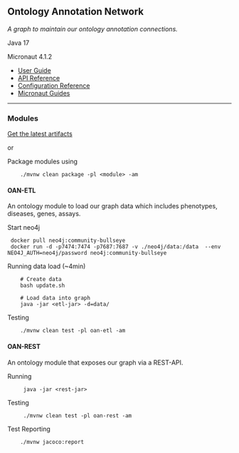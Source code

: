 ## Ontology Annotation Network

*A graph to maintain our ontology annotation connections.*

Java 17

Micronaut 4.1.2
- [User Guide](https://docs.micronaut.io/4.1.2/guide/index.html)
- [API Reference](https://docs.micronaut.io/4.1.2/api/index.html)
- [Configuration Reference](https://docs.micronaut.io/4.1.2/guide/configurationreference.html)
- [Micronaut Guides](https://guides.micronaut.io/index.html)
---

### Modules

[Get the latest artifacts](https://github.com/TheJacksonLaboratory/ontology-annotation-network/releases/latest)

or

Package modules using
```
    ./mvnw clean package -pl <module> -am
```

#### OAN-ETL
An ontology module to load our graph data which includes phenotypes, diseases, genes, assays.

Start neo4j
```
 docker pull neo4j:community-bullseye
 docker run -d -p7474:7474 -p7687:7687 -v ./neo4j/data:/data  --env NEO4J_AUTH=neo4j/password neo4j:community-bullseye
```

Running data load (~4min)
```
    # Create data
    bash update.sh
    
    # Load data into graph
    java -jar <etl-jar> -d=data/
```

Testing

```
    ./mvnw clean test -pl oan-etl -am
```

#### OAN-REST

An ontology module that exposes our graph via a REST-API.

Running

```
     java -jar <rest-jar>
```

Testing

```
     ./mvnw clean test -pl oan-rest -am
```

Test Reporting

```
    ./mvnw jacoco:report
```
